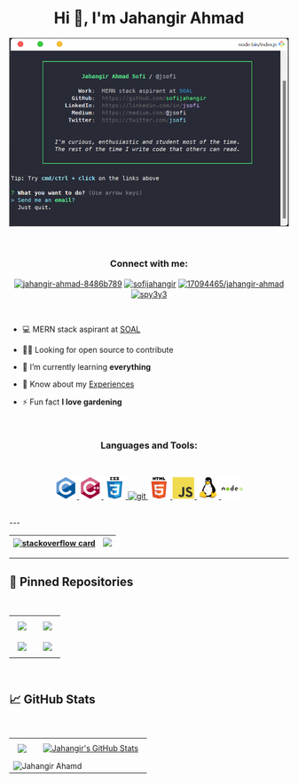 <h1 align="center">Hi 👋, I'm Jahangir Ahmad</h1>
<!-- ### Hello World 🐱‍💻 I'm -->

<p align="center">
  <img src="./Terminal Snapshot.png"width="1280" title="Readme Banner">
</p>

<br>

<h3 align="center">Connect with me:</h3>
<p align="center">
<a href="https://linkedin.com/in/jahangir-ahmad-8486b789" target="blank"><img align="center" src="https://raw.githubusercontent.com/rahuldkjain/github-profile-readme-generator/master/src/images/icons/Social/linked-in-alt.svg" alt="jahangir-ahmad-8486b789" height="30" width="40" /></a>
<a href="https://github.com/sofijahangir" target="blank"><img align="center" src="https://raw.githubusercontent.com/rahuldkjain/github-profile-readme-generator/master/src/images/icons/Social/github.svg" alt="sofijahangir" height="30" width="40" /></a>
<a href="https://stackoverflow.com/users/17094465/jahangir-ahmad" target="blank"><img align="center" src="https://raw.githubusercontent.com/rahuldkjain/github-profile-readme-generator/master/src/images/icons/Social/stack-overflow.svg" alt="17094465/jahangir-ahmad" height="30" width="40" /></a>
<a href="https://fb.com/spy3y3" target="blank"><img align="center" src="https://raw.githubusercontent.com/rahuldkjain/github-profile-readme-generator/master/src/images/icons/Social/facebook.svg" alt="spy3y3" height="30" width="40" /></a>

</p>

<br>

<p align="center">

- 💻 MERN stack aspirant at [SOAL](https://www.schoolofacceleratedlearning.com/)<br>
- 👨‍💻 Looking for open source to contribute<br>

- 🌱 I’m currently learning **everything**

 - 📄 Know about my [Experiences](https://drive.google.com/file/d/12xo_w9FdwJD6-HGd7uNR8ejArz_xA4X9/view?usp=sharing)
- ⚡ Fun fact **I love gardening** <br>

</p>

<br>

<h3 align="center">Languages and Tools:</h3>
<br>
<p align="center"> <a href="https://www.cprogramming.com/" target="_blank" rel="noreferrer"> <img src="https://raw.githubusercontent.com/devicons/devicon/master/icons/c/c-original.svg" alt="c" width="40" height="40"/> </a> <a href="https://www.w3schools.com/cpp/" target="_blank" rel="noreferrer"> <img src="https://raw.githubusercontent.com/devicons/devicon/master/icons/cplusplus/cplusplus-original.svg" alt="cplusplus" width="40" height="40"/> </a> <a href="https://www.w3schools.com/css/" target="_blank" rel="noreferrer"> <img src="https://raw.githubusercontent.com/devicons/devicon/master/icons/css3/css3-original-wordmark.svg" alt="css3" width="40" height="40"/> </a> <a href="https://git-scm.com/" target="_blank" rel="noreferrer"> <img src="https://www.vectorlogo.zone/logos/git-scm/git-scm-icon.svg" alt="git" width="40" height="40"/> </a> <a href="https://www.w3.org/html/" target="_blank" rel="noreferrer"> <img src="https://raw.githubusercontent.com/devicons/devicon/master/icons/html5/html5-original-wordmark.svg" alt="html5" width="40" height="40"/> </a> <a href="https://developer.mozilla.org/en-US/docs/Web/JavaScript" target="_blank" rel="noreferrer"> <img src="https://raw.githubusercontent.com/devicons/devicon/master/icons/javascript/javascript-original.svg" alt="javascript" width="40" height="40"/> </a> <a href="https://www.linux.org/" target="_blank" rel="noreferrer"> <img src="https://raw.githubusercontent.com/devicons/devicon/master/icons/linux/linux-original.svg" alt="linux" width="40" height="40"/> </a> <a href="https://nodejs.org" target="_blank" rel="noreferrer"> <img src="https://raw.githubusercontent.com/devicons/devicon/master/icons/nodejs/nodejs-original-wordmark.svg" alt="nodejs" width="40" height="40"/> </a> </p>

<br>
---

|[![stackoverflow card](https://readme-components.vercel.app/api?component=stackoverflow&stackoverflowid=16058244)](https://stackoverflow.com/users/16058244/sofijahangir) |<img src="https://github-readme-streak-stats.herokuapp.com/?&user=sofijahangir"/>|
|---|---|
 
 ---

## 📌 Pinned Repositories

<br>

<center>
  <table>
    <tr>
        <td><a href="https://github.com/sofijahangir/sofijahangir">
  <img align="center" style="margin:0.5rem" src="https://github-readme-stats.vercel.app/api/pin/?username=sofijahangir&repo=sofijahangir&title_color=ffffff&text_color=c9cacc&icon_color=4AB197&bg_color=1A2B34" />
</a></td>
       <td><a href="https://github.com/sofijahangir/100DaysOfCode">
  <img align="center" style="margin:0.5rem" src="https://github-readme-stats.vercel.app/api/pin/?username=sofijahangir&repo=100DaysOfCode&title_color=ffffff&text_color=c9cacc&icon_color=4AB197&bg_color=1A2B34" />
</a></td>
    </tr>  
    <tr>
      <td><a href="https://github.com/sofijahangir/today-i-learned">
  <img align="center" style="margin:0.5rem" src="https://github-readme-stats.vercel.app/api/pin/?username=sofijahangir&repo=today-i-learned&title_color=ffffff&text_color=c9cacc&icon_color=4AB197&bg_color=1A2B34" />
</a></td>
      <td><a href="https://github.com/sofijahangir/Arclight">
  <img align="center" style="margin:0.5rem" src="https://github-readme-stats.vercel.app/api/pin/?username=sofijahangir&repo=Arclight&title_color=ffffff&text_color=c9cacc&icon_color=4AB197&bg_color=1A2B34" />
</a></td>
    </tr>
  </table>
</center>
<br>

## &#x1f4c8; GitHub Stats

<br>
<center>
  <table>
    <tr>
        <td><a href="#">
  <img align="center" style="margin:0.5rem" src="https://github-readme-stats.vercel.app/api/top-langs/?username=sofijahangir&hide=html,css&title_color=ffffff&text_color=c9cacc&icon_color=4AB197&bg_color=1A2B34" />
</a></td>
        <td><a href="#">
  <img align="center" style="margin:0.5rem" src="https://github-readme-stats.vercel.app/api?username=sofijahangir&show_icons=true&line_height=27&count_private=true&title_color=ffffff&text_color=c9cacc&icon_color=4AB097&bg_color=1A2B34" alt="Jahangir's GitHub Stats" />
</a></td>
    </tr>  
    <tr>
      <td colspan="2"><img align="center" width="100%" src="https://github-readme-streak-stats.herokuapp.com/?user=sofijahangir&theme=dark" alt="Jahangir Ahamd" /></td>
    </tr>
  </table>
</center>

